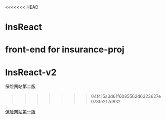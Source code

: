 <<<<<<< HEAD
# InsReact
front-end for insurance-proj
=======
# InsReact-v2
保险网站第二版
>>>>>>> 04f415a3d61f6085562d6323627e078fe212d832

[保险网站第一版](https://github.com/ReactComponentForAD/InsReact) 

